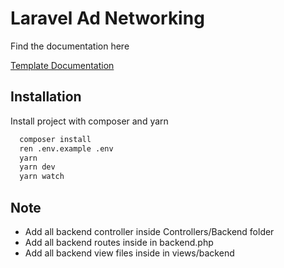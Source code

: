
# Laravel Ad Networking

Find the documentation here
<p><a href="https://pixinvent.com/demo/frest-clean-bootstrap-admin-dashboard-template/documentation-bs5/laravel-introduction.html" target="_blank">Template Documentation</a></p>


## Installation

Install project with composer and yarn

```bash
  composer install
  ren .env.example .env
  yarn
  yarn dev
  yarn watch
```
    
## Note

- Add all backend controller inside Controllers/Backend folder
- Add all backend routes inside in backend.php
- Add all backend view files inside in views/backend
